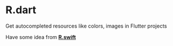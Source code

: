 # R.dart
Get autocompleted resources like colors, images in Flutter projects

Have some idea from [**R.swift**](https://github.com/mac-cain13/R.swift)
